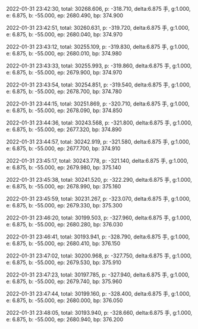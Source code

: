 2022-01-31 23:42:30, total: 30268.606, p: -318.710, delta:6.875 手, g:1.000, e: 6.875, b: -55.000, ep: 2680.490, bp: 374.900

2022-01-31 23:42:51, total: 30260.631, p: -319.720, delta:6.875 手, g:1.000, e: 6.875, b: -55.000, ep: 2680.040, bp: 374.970

2022-01-31 23:43:12, total: 30255.109, p: -319.830, delta:6.875 手, g:1.000, e: 6.875, b: -55.000, ep: 2680.010, bp: 374.980

2022-01-31 23:43:33, total: 30255.993, p: -319.860, delta:6.875 手, g:1.000, e: 6.875, b: -55.000, ep: 2679.900, bp: 374.970

2022-01-31 23:43:54, total: 30254.851, p: -319.540, delta:6.875 手, g:1.000, e: 6.875, b: -55.000, ep: 2678.700, bp: 374.780

2022-01-31 23:44:15, total: 30251.869, p: -320.710, delta:6.875 手, g:1.000, e: 6.875, b: -55.000, ep: 2678.090, bp: 374.850

2022-01-31 23:44:36, total: 30243.568, p: -321.800, delta:6.875 手, g:1.000, e: 6.875, b: -55.000, ep: 2677.320, bp: 374.890

2022-01-31 23:44:57, total: 30242.919, p: -321.580, delta:6.875 手, g:1.000, e: 6.875, b: -55.000, ep: 2677.700, bp: 374.910

2022-01-31 23:45:17, total: 30243.778, p: -321.140, delta:6.875 手, g:1.000, e: 6.875, b: -55.000, ep: 2679.980, bp: 375.140

2022-01-31 23:45:38, total: 30241.520, p: -322.290, delta:6.875 手, g:1.000, e: 6.875, b: -55.000, ep: 2678.990, bp: 375.160

2022-01-31 23:45:59, total: 30231.267, p: -323.070, delta:6.875 手, g:1.000, e: 6.875, b: -55.000, ep: 2679.330, bp: 375.300

2022-01-31 23:46:20, total: 30199.503, p: -327.960, delta:6.875 手, g:1.000, e: 6.875, b: -55.000, ep: 2680.280, bp: 376.030

2022-01-31 23:46:41, total: 30193.941, p: -328.790, delta:6.875 手, g:1.000, e: 6.875, b: -55.000, ep: 2680.410, bp: 376.150

2022-01-31 23:47:02, total: 30200.968, p: -327.750, delta:6.875 手, g:1.000, e: 6.875, b: -55.000, ep: 2679.530, bp: 375.910

2022-01-31 23:47:23, total: 30197.785, p: -327.940, delta:6.875 手, g:1.000, e: 6.875, b: -55.000, ep: 2679.740, bp: 375.960

2022-01-31 23:47:44, total: 30199.160, p: -328.400, delta:6.875 手, g:1.000, e: 6.875, b: -55.000, ep: 2680.000, bp: 376.050

2022-01-31 23:48:05, total: 30193.940, p: -328.660, delta:6.875 手, g:1.000, e: 6.875, b: -55.000, ep: 2680.940, bp: 376.200